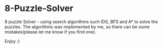 # 8-Puzzle-Solver

8 puzzle Solver - using search algorithms such IDS, BFS and A* to solve the puzzles.
The algorithms was implemented by me, so there can be some mistakes(please let me know if you find one).

Enjoy :)
